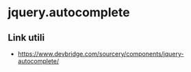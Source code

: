 # jquery.autocomplete

## Link utili

- https://www.devbridge.com/sourcery/components/jquery-autocomplete/